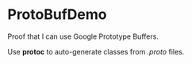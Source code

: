 # ProtoBufDemo
Proof that I can use Google Prototype Buffers.

Use <b>protoc</b> to auto-generate classes from <i>.proto</i> files.
